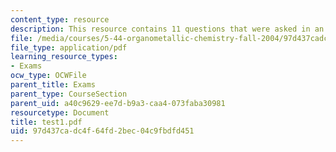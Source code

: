 ```yaml
---
content_type: resource
description: This resource contains 11 questions that were asked in an exam.
file: /media/courses/5-44-organometallic-chemistry-fall-2004/97d437cadc4f64fd2bec04c9fbdfd451_test1.pdf
file_type: application/pdf
learning_resource_types:
- Exams
ocw_type: OCWFile
parent_title: Exams
parent_type: CourseSection
parent_uid: a40c9629-ee7d-b9a3-caa4-073faba30981
resourcetype: Document
title: test1.pdf
uid: 97d437ca-dc4f-64fd-2bec-04c9fbdfd451
---
```


